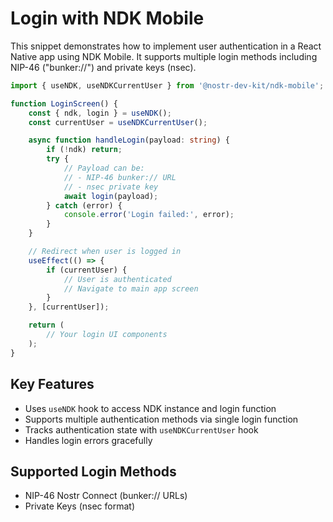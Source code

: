 # Login with NDK Mobile

This snippet demonstrates how to implement user authentication in a React Native app using NDK Mobile. It supports multiple login methods including NIP-46 ("bunker://") and private keys (nsec).

```typescript
import { useNDK, useNDKCurrentUser } from '@nostr-dev-kit/ndk-mobile';

function LoginScreen() {
    const { ndk, login } = useNDK();
    const currentUser = useNDKCurrentUser();

    async function handleLogin(payload: string) {
        if (!ndk) return;
        try {
            // Payload can be:
            // - NIP-46 bunker:// URL
            // - nsec private key
            await login(payload);
        } catch (error) {
            console.error('Login failed:', error);
        }
    }

    // Redirect when user is logged in
    useEffect(() => {
        if (currentUser) {
            // User is authenticated
            // Navigate to main app screen
        }
    }, [currentUser]);

    return (
        // Your login UI components
    );
}
```

## Key Features

- Uses `useNDK` hook to access NDK instance and login function
- Supports multiple authentication methods via single login function
- Tracks authentication state with `useNDKCurrentUser` hook
- Handles login errors gracefully

## Supported Login Methods

- NIP-46 Nostr Connect (bunker:// URLs)
- Private Keys (nsec format)
